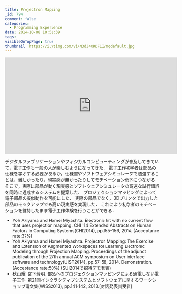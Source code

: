 ```yaml
---
title: Projectron Mapping
_id: 794
comment: false
categories:
  - Programming Experience
date: 2014-10-08 10:51:39
tags:
visibleOnTopPage: true
thumbnail: https://i.ytimg.com/vi/N3dJ4XRDF1I/mqdefault.jpg
---
```



<iframe width="560" height="315" src="https://www.youtube.com/embed/N3dJ4XRDF1I" frameborder="0" allowfullscreen></iframe>



デジタルファブリケーションやフィジカルコンピューティングが普及してきていて，電子工作も一般の人が楽しむようになってきた．
電子工作初学者は部品の仕様を学ぶする必要があるが，仕様書やソフトウェアシミュレータで勉強することは，難しかったり，現実感が無かったりしてモチベーション低下につながる．
そこで，実際に部品が動く現実感とソフトウェアシミュレータの高速な試行錯誤を同時に達成するシステムを提案した．
プロジェクションマッピングによって電子部品の擬似動作を可能にした．
実際の部品でなく，3Dプリンタで出力した部品のモックアップでも高い現実感を実現した．
これにより初学者のモチベーションを維持したまま電子工作体験を行うことができる．

*   Yoh Akiyama and Homei Miyashita. Electronic kit with no current flow that uses projection mapping. CHI '14 Extended Abstracts on Human Factors in Computing Systems(CHI2014), pp.155-156, 2014\. (Acceptance rate:37%)
*   Yoh Akiyama and Homei Miyashita. Projectron Mapping: The Exercise and Extension of Augmented Workspaces for Learning Electronic Modeling through Projection Mapping. Proceedings of the adjunct publication of the 27th annual ACM symposium on User interface software and technology(UIST2014), pp.57-58, 2014\. Demonstration. (Acceptance rate:50%) (SUI2014で招待デモ発表)
*   秋山耀, 宮下芳明. 部品へのプロジェクションマッピングによる通電しない電子工作. 第21回インタラクティブシステムとソフトウェアに関するワークショップ論文集(WISS2013), pp.141-142, 2013.[対話発表賞受賞]
